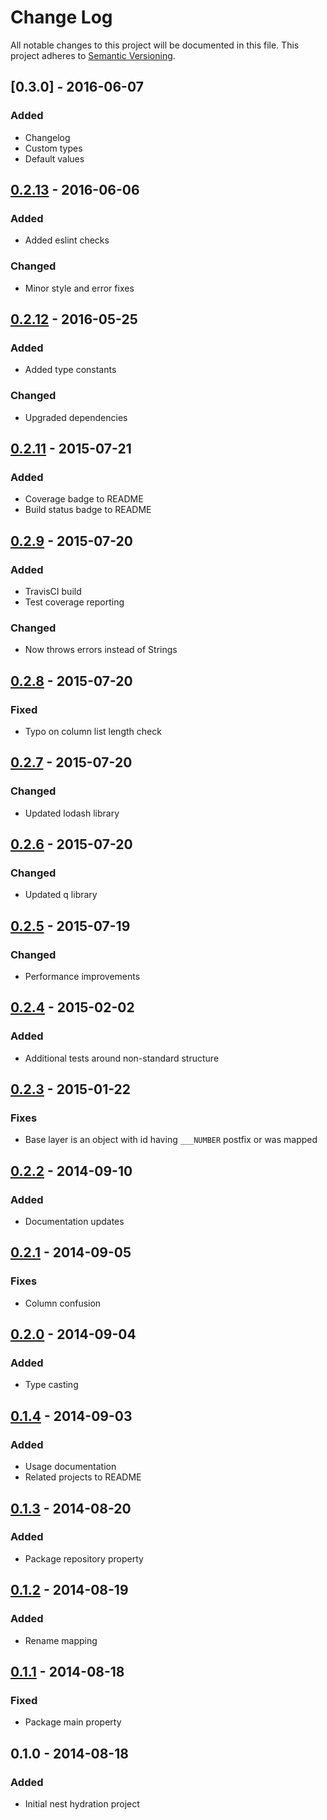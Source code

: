 # Change Log
All notable changes to this project will be documented in this file.
This project adheres to [Semantic Versioning](http://semver.org/).

## [0.3.0] - 2016-06-07
### Added
- Changelog
- Custom types
- Default values

## [0.2.13] - 2016-06-06
### Added
- Added eslint checks

### Changed
- Minor style and error fixes

## [0.2.12] - 2016-05-25
### Added
- Added type constants

### Changed
- Upgraded dependencies

## [0.2.11] - 2015-07-21
### Added
- Coverage badge to README
- Build status badge to README 

## [0.2.9] - 2015-07-20
### Added
- TravisCI build
- Test coverage reporting

### Changed
- Now throws errors instead of Strings

## [0.2.8] - 2015-07-20
### Fixed
- Typo on column list length check

## [0.2.7] - 2015-07-20
### Changed
- Updated lodash library

## [0.2.6] - 2015-07-20
### Changed
- Updated q library

## [0.2.5] - 2015-07-19
### Changed
- Performance improvements

## [0.2.4] - 2015-02-02
### Added
- Additional tests around non-standard structure

## [0.2.3] - 2015-01-22
### Fixes
- Base layer is an object with id having `___NUMBER` postfix or was mapped

## [0.2.2] - 2014-09-10
### Added
- Documentation updates

## [0.2.1] - 2014-09-05
### Fixes
- Column confusion

## [0.2.0] - 2014-09-04
### Added
- Type casting

## [0.1.4] - 2014-09-03
### Added
- Usage documentation
- Related projects to README

## [0.1.3] - 2014-08-20
### Added
- Package repository property

## [0.1.2] - 2014-08-19
### Added
- Rename mapping

## [0.1.1] - 2014-08-18
### Fixed
- Package main property

## 0.1.0 - 2014-08-18
### Added
- Initial nest hydration project

[Unreleased]: https://github.com/CoursePark/NestHydrationJS/compare/v0.2.13...HEAD
[0.2.13]: https://github.com/CoursePark/NestHydrationJS/compare/v0.2.12...v0.2.13
[0.2.12]: https://github.com/CoursePark/NestHydrationJS/compare/v0.2.11...v0.2.12
[0.2.11]: https://github.com/CoursePark/NestHydrationJS/compare/v0.2.10...v0.2.11
[0.2.10]: https://github.com/CoursePark/NestHydrationJS/compare/v0.2.9...v0.2.10
[0.2.9]: https://github.com/CoursePark/NestHydrationJS/compare/v0.2.8...v0.2.9
[0.2.8]: https://github.com/CoursePark/NestHydrationJS/compare/v0.2.7...v0.2.8
[0.2.7]: https://github.com/CoursePark/NestHydrationJS/compare/v0.2.6...v0.2.7
[0.2.6]: https://github.com/CoursePark/NestHydrationJS/compare/v0.2.5...v0.2.6
[0.2.5]: https://github.com/CoursePark/NestHydrationJS/compare/v0.2.4...v0.2.5
[0.2.4]: https://github.com/CoursePark/NestHydrationJS/compare/v0.2.3...v0.2.4
[0.2.3]: https://github.com/CoursePark/NestHydrationJS/compare/v0.2.2...v0.2.3
[0.2.2]: https://github.com/CoursePark/NestHydrationJS/compare/v0.2.1...v0.2.2
[0.2.1]: https://github.com/CoursePark/NestHydrationJS/compare/v0.2.0...v0.2.1
[0.2.0]: https://github.com/CoursePark/NestHydrationJS/compare/v0.1.4...v0.2.0
[0.1.4]: https://github.com/CoursePark/NestHydrationJS/compare/v0.1.3...v0.1.4
[0.1.3]: https://github.com/CoursePark/NestHydrationJS/compare/v0.1.2...v0.1.3
[0.1.2]: https://github.com/CoursePark/NestHydrationJS/compare/v0.1.1...v0.1.2
[0.1.1]: https://github.com/CoursePark/NestHydrationJS/compare/v0.1.0...v0.1.1
